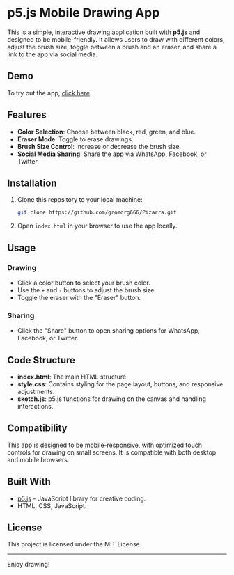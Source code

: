 # p5.js Mobile Drawing App

This is a simple, interactive drawing application built with **p5.js** and designed to be mobile-friendly. It allows users to draw with different colors, adjust the brush size, toggle between a brush and an eraser, and share a link to the app via social media.

## Demo
To try out the app, [click here](https://gromorg666.github.io/Pizarra/).

## Features
- **Color Selection**: Choose between black, red, green, and blue.
- **Eraser Mode**: Toggle to erase drawings.
- **Brush Size Control**: Increase or decrease the brush size.
- **Social Media Sharing**: Share the app via WhatsApp, Facebook, or Twitter.

## Installation
1. Clone this repository to your local machine:
    ```bash
    git clone https://github.com/gromorg666/Pizarra.git
    ```
2. Open `index.html` in your browser to use the app locally.

## Usage
### Drawing
- Click a color button to select your brush color.
- Use the `+` and `-` buttons to adjust the brush size.
- Toggle the eraser with the "Eraser" button.

### Sharing
- Click the "Share" button to open sharing options for WhatsApp, Facebook, or Twitter.

## Code Structure
- **index.html**: The main HTML structure.
- **style.css**: Contains styling for the page layout, buttons, and responsive adjustments.
- **sketch.js**: p5.js functions for drawing on the canvas and handling interactions.

## Compatibility
This app is designed to be mobile-responsive, with optimized touch controls for drawing on small screens. It is compatible with both desktop and mobile browsers.

## Built With
- [p5.js](https://p5js.org/) - JavaScript library for creative coding.
- HTML, CSS, JavaScript.

## License
This project is licensed under the MIT License.

---

Enjoy drawing!
